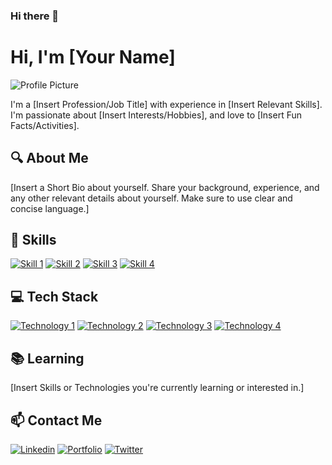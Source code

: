 ### Hi there 👋

<!--
**irasharma13/irasharma13** is a ✨ _special_ ✨ repository because its `README.md` (this file) appears on your GitHub profile.

Here are some ideas to get you started:

- 🔭 I’m currently working on ...
- 🌱 I’m currently learning ...
- 👯 I’m looking to collaborate on ...
- 🤔 I’m looking for help with ...
- 💬 Ask me about ...
- 📫 How to reach me: ...
- 😄 Pronouns: ...
- ⚡ Fun fact: ...
-->


# Hi, I'm [Your Name]

![Profile Picture](https://placekitten.com/200/200) 

I'm a [Insert Profession/Job Title] with experience in [Insert Relevant Skills]. I'm passionate about [Insert Interests/Hobbies], and love to [Insert Fun Facts/Activities].

## 🔍 About Me

[Insert a Short Bio about yourself. Share your background, experience, and any other relevant details about yourself. Make sure to use clear and concise language.]

## 🚀 Skills

[![Skill 1](https://img.shields.io/badge/Skill%201-Expert-green)]()
[![Skill 2](https://img.shields.io/badge/Skill%202-Intermediate-yellow)]()
[![Skill 3](https://img.shields.io/badge/Skill%203-Novice-orange)]()
[![Skill 4](https://img.shields.io/badge/Skill%204-Expert-green)]()

## 💻 Tech Stack

[![Technology 1](https://img.shields.io/badge/Technology%201-Expert-brightgreen)]()
[![Technology 2](https://img.shields.io/badge/Technology%202-Intermediate-yellowgreen)]()
[![Technology 3](https://img.shields.io/badge/Technology%203-Novice-yellow)]()
[![Technology 4](https://img.shields.io/badge/Technology%204-Novice-orange)]()

## 📚 Learning

[Insert Skills or Technologies you're currently learning or interested in.]

## 📫 Contact Me

[![Linkedin](https://img.shields.io/badge/-Linkedin-blue?style=flat&logo=Linkedin&logoColor=white)](https://www.linkedin.com/in/yourusername)
[![Portfolio](https://img.shields.io/badge/-Portfolio-yellow?style=flat)](https://yourportfolio.com)
[![Twitter](https://img.shields.io/badge/-Twitter-blue?style=flat&logo=Twitter&logoColor=white)](https://twitter.com/yourusername)

